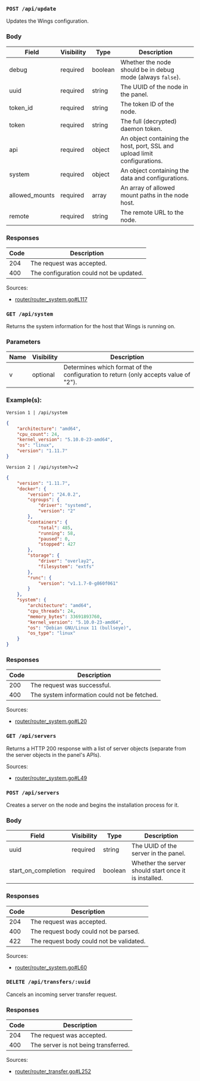 ### `POST /api/update`

Updates the Wings configuration.

### Body

| Field          | Visibility | Type    | Description                                                               |
| -------------- | ---------- | ------- | ------------------------------------------------------------------------- |
| debug          | required   | boolean | Whether the node should be in debug mode (always `false`).                |
| uuid           | required   | string  | The UUID of the node in the panel.                                        |
| token_id       | required   | string  | The token ID of the node.                                                 |
| token          | required   | string  | The full (decrypted) daemon token.                                        |
| api            | required   | object  | An object containing the host, port, SSL and upload limit configurations. |
| system         | required   | object  | An object containing the data and configurations.                         |
| allowed_mounts | required   | array   | An array of allowed mount paths in the node host.                         |
| remote         | required   | string  | The remote URL to the node.                                               |

<!-- See the [node configuration](/pterodactyl/application/nodes.md) for more information. -->

### Responses

| Code | Description                             |
| ---- | --------------------------------------- |
| 204  | The request was accepted.               |
| 400  | The configuration could not be updated. |

Sources:

- [router/router_system.go#L117](https://github.com/pterodactyl/wings/blob/release/v1.11.2/router/router_system.go#L117)

### `GET /api/system`

Returns the system information for the host that Wings is running on.

### Parameters

| Name | Visibility | Description                                                                         |
| ---- | ---------- | ----------------------------------------------------------------------------------- |
| v    | optional   | Determines which format of the configuration to return (only accepts value of "2"). |

### Example(s):

`Version 1 | /api/system`

```json
{
    "architecture": "amd64",
    "cpu_count": 24,
    "kernel_version": "5.10.0-23-amd64",
    "os": "linux",
    "version": "1.11.7"
}
```

`Version 2 | /api/system?v=2`
```json
{
    "version": "1.11.7",
    "docker": {
        "version": "24.0.2",
        "cgroups": {
            "driver": "systemd",
            "version": "2"
        },
        "containers": {
            "total": 485,
            "running": 58,
            "paused": 0,
            "stopped": 427
        },
        "storage": {
            "driver": "overlay2",
            "filesystem": "extfs"
        },
        "runc": {
            "version": "v1.1.7-0-g860f061"
        }
    },
    "system": {
        "architecture": "amd64",
        "cpu_threads": 24,
        "memory_bytes": 33691893760,
        "kernel_version": "5.10.0-23-amd64",
        "os": "Debian GNU/Linux 11 (bullseye)",
        "os_type": "linux"
    }
}
```

### Responses

| Code | Description                                  |
| ---- | -------------------------------------------- |
| 200  | The request was successful.                  |
| 400  | The system information could not be fetched. |

<!-- ### Example Object -->

Sources:

- [router/router_system.go#L20](https://github.com/pterodactyl/wings/blob/release/v1.11.2/router/router_system.go#L20)

### `GET /api/servers`

Returns a HTTP 200 response with a list of server objects (separate from the server objects in the panel's APIs).

<!-- ### Example Object -->

Sources:

- [router/router_system.go#L49](https://github.com/pterodactyl/wings/blob/release/v1.11.2/router/router_system.go#L49)

### `POST /api/servers`

Creates a server on the node and begins the installation process for it.

### Body

| Field               | Visibility | Type    | Description                                           |
| ------------------- | ---------- | ------- | ----------------------------------------------------- |
| uuid                | required   | string  | The UUID of the server in the panel.                  |
| start_on_completion | required   | boolean | Whether the server should start once it is installed. |

### Responses

| Code | Description                              |
| ---- | ---------------------------------------- |
| 204  | The request was accepted.                |
| 400  | The request body could not be parsed.    |
| 422  | The request body could not be validated. |

Sources:

- [router/router_system.go#L60](https://github.com/pterodactyl/wings/blob/release/v1.11.2/router/router_system.go#L60)

### `DELETE /api/transfers/:uuid`

Cancels an incoming server transfer request.

### Responses

| Code | Description                          |
| ---- | ------------------------------------ |
| 204  | The request was accepted.            |
| 400  | The server is not being transferred. |

Sources:

- [router/router_transfer.go#L252](https://github.com/pterodactyl/wings/blob/release/v1.11.2/router/router_transfer.go#L252)

